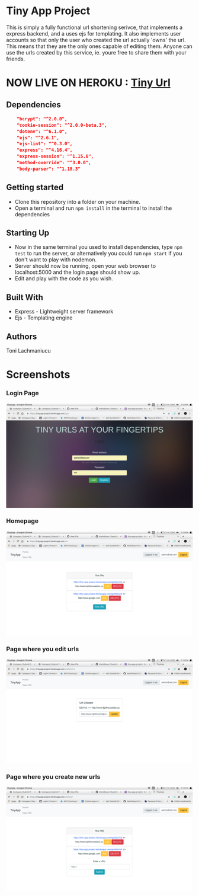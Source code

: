 # Tiny App Project
This is simply a fully functional url shortening serivce, that implements a express backend, and a uses ejs for templating. It also implements user accounts so that only the user who created the url actually 'owns' the url. This means that they are the only ones capable of editing them. Anyone can use the urls created by this service, ie. youre free to share them with your friends.

# NOW LIVE ON HEROKU : [Tiny Url](https://tiny-app-project.herokuapp.com/login)

## Dependencies
```json
    "bcrypt": "^2.0.0",
    "cookie-session": "^2.0.0-beta.3",
    "dotenv": "^6.1.0",
    "ejs": "^2.6.1",
    "ejs-lint": "^0.3.0",
    "express": "^4.16.4",
    "express-session": "^1.15.6",
    "method-override": "^3.0.0",
    "body-parser": "^1.18.3"
```
## Getting started
* Clone this repository into a folder on your machine.
* Open a terminal and run `npm install` in the terminal to install the dependencies

## Starting Up
* Now in the same terminal you used to install dependencies, type `npm test` to run the server, or alternatively you could run `npm start` if you don't want to play with nodemon.
* Server should now be running, open your web browser to localhost:5000 and the login page should show up.
* Edit and play with the code as you wish.

## Built With
* Express - Lightweight server framework
* Ejs - Templating engine

## Authors
Toni Lachmaniucu

# Screenshots
### Login Page
![alt text](https://github.com/anton2mihail/tiny-app-project/blob/master/public/examples/LoginPage.png "Login Page")
### Homepage
![alt text](https://github.com/anton2mihail/tiny-app-project/blob/master/public/examples/HomePage.png "Homepage")
### Page where you edit urls
![alt text](https://github.com/anton2mihail/tiny-app-project/blob/master/public/examples/EditPage.png "Edit Page")
### Page where you create new urls
![alt text](https://github.com/anton2mihail/tiny-app-project/blob/master/public/examples/NewUrl.png "Create New Url Page")

